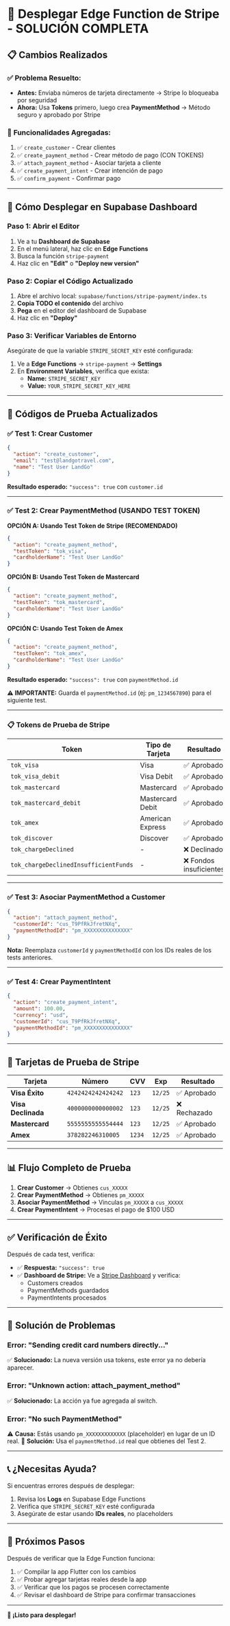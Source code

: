 # 🚀 Desplegar Edge Function de Stripe - SOLUCIÓN COMPLETA

## 📋 **Cambios Realizados**

### ✅ **Problema Resuelto:**
- **Antes:** Enviaba números de tarjeta directamente → Stripe lo bloqueaba por seguridad
- **Ahora:** Usa **Tokens** primero, luego crea **PaymentMethod** → Método seguro y aprobado por Stripe

### 🔧 **Funcionalidades Agregadas:**
1. ✅ `create_customer` - Crear clientes
2. ✅ `create_payment_method` - Crear método de pago (CON TOKENS)
3. ✅ `attach_payment_method` - Asociar tarjeta a cliente
4. ✅ `create_payment_intent` - Crear intención de pago
5. ✅ `confirm_payment` - Confirmar pago

---

## 🎯 **Cómo Desplegar en Supabase Dashboard**

### **Paso 1: Abrir el Editor**
1. Ve a tu **Dashboard de Supabase**
2. En el menú lateral, haz clic en **Edge Functions**
3. Busca la función `stripe-payment`
4. Haz clic en **"Edit"** o **"Deploy new version"**

### **Paso 2: Copiar el Código Actualizado**
1. Abre el archivo local: `supabase/functions/stripe-payment/index.ts`
2. **Copia TODO el contenido** del archivo
3. **Pega** en el editor del dashboard de Supabase
4. Haz clic en **"Deploy"**

### **Paso 3: Verificar Variables de Entorno**
Asegúrate de que la variable `STRIPE_SECRET_KEY` esté configurada:
1. Ve a **Edge Functions** → `stripe-payment` → **Settings**
2. En **Environment Variables**, verifica que exista:
   - **Name:** `STRIPE_SECRET_KEY`
   - **Value:** `YOUR_STRIPE_SECRET_KEY_HERE`

---

## 🧪 **Códigos de Prueba Actualizados**

### ✅ **Test 1: Crear Customer**
```json
{
  "action": "create_customer",
  "email": "test@landgotravel.com",
  "name": "Test User LandGo"
}
```
**Resultado esperado:** `"success": true` con `customer.id`

---

### ✅ **Test 2: Crear PaymentMethod (USANDO TEST TOKEN)**

**OPCIÓN A: Usando Test Token de Stripe (RECOMENDADO)**
```json
{
  "action": "create_payment_method",
  "testToken": "tok_visa",
  "cardholderName": "Test User LandGo"
}
```

**OPCIÓN B: Usando Test Token de Mastercard**
```json
{
  "action": "create_payment_method",
  "testToken": "tok_mastercard",
  "cardholderName": "Test User LandGo"
}
```

**OPCIÓN C: Usando Test Token de Amex**
```json
{
  "action": "create_payment_method",
  "testToken": "tok_amex",
  "cardholderName": "Test User LandGo"
}
```

**Resultado esperado:** `"success": true` con `paymentMethod.id`

**⚠️ IMPORTANTE:** Guarda el `paymentMethod.id` (ej: `pm_1234567890`) para el siguiente test.

---

### 📋 **Tokens de Prueba de Stripe**

| Token | Tipo de Tarjeta | Resultado |
|-------|-----------------|-----------|
| `tok_visa` | Visa | ✅ Aprobado |
| `tok_visa_debit` | Visa Debit | ✅ Aprobado |
| `tok_mastercard` | Mastercard | ✅ Aprobado |
| `tok_mastercard_debit` | Mastercard Debit | ✅ Aprobado |
| `tok_amex` | American Express | ✅ Aprobado |
| `tok_discover` | Discover | ✅ Aprobado |
| `tok_chargeDeclined` | - | ❌ Declinado |
| `tok_chargeDeclinedInsufficientFunds` | - | ❌ Fondos insuficientes |

---

### ✅ **Test 3: Asociar PaymentMethod a Customer**
```json
{
  "action": "attach_payment_method",
  "customerId": "cus_T9PfRkJfretNXq",
  "paymentMethodId": "pm_XXXXXXXXXXXXXXX"
}
```
**Nota:** Reemplaza `customerId` y `paymentMethodId` con los IDs reales de los tests anteriores.

---

### ✅ **Test 4: Crear PaymentIntent**
```json
{
  "action": "create_payment_intent",
  "amount": 100.00,
  "currency": "usd",
  "customerId": "cus_T9PfRkJfretNXq",
  "paymentMethodId": "pm_XXXXXXXXXXXXXXX"
}
```

---

## 🎨 **Tarjetas de Prueba de Stripe**

| Tarjeta | Número | CVV | Exp | Resultado |
|---------|--------|-----|-----|-----------|
| **Visa Éxito** | `4242424242424242` | `123` | `12/25` | ✅ Aprobado |
| **Visa Declinada** | `4000000000000002` | `123` | `12/25` | ❌ Rechazado |
| **Mastercard** | `5555555555554444` | `123` | `12/25` | ✅ Aprobado |
| **Amex** | `378282246310005` | `1234` | `12/25` | ✅ Aprobado |

---

## 📊 **Flujo Completo de Prueba**

1. **Crear Customer** → Obtienes `cus_XXXXX`
2. **Crear PaymentMethod** → Obtienes `pm_XXXXX`
3. **Asociar PaymentMethod** → Vinculas `pm_XXXXX` a `cus_XXXXX`
4. **Crear PaymentIntent** → Procesas el pago de \$100 USD

---

## ✅ **Verificación de Éxito**

Después de cada test, verifica:
- ✅ **Respuesta:** `"success": true`
- ✅ **Dashboard de Stripe:** Ve a [Stripe Dashboard](https://dashboard.stripe.com/test/customers) y verifica:
  - Customers creados
  - PaymentMethods guardados
  - PaymentIntents procesados

---

## 🚨 **Solución de Problemas**

### **Error: "Sending credit card numbers directly..."**
✅ **Solucionado:** La nueva versión usa tokens, este error ya no debería aparecer.

### **Error: "Unknown action: attach_payment_method"**
✅ **Solucionado:** La acción ya fue agregada al switch.

### **Error: "No such PaymentMethod"**
⚠️ **Causa:** Estás usando `pm_XXXXXXXXXXXXX` (placeholder) en lugar de un ID real.
📝 **Solución:** Usa el `paymentMethod.id` real que obtienes del Test 2.

---

## 📞 **¿Necesitas Ayuda?**

Si encuentras errores después de desplegar:
1. Revisa los **Logs** en Supabase Edge Functions
2. Verifica que `STRIPE_SECRET_KEY` esté configurada
3. Asegúrate de estar usando **IDs reales**, no placeholders

---

## 🎯 **Próximos Pasos**

Después de verificar que la Edge Function funciona:
1. ✅ Compilar la app Flutter con los cambios
2. ✅ Probar agregar tarjetas reales desde la app
3. ✅ Verificar que los pagos se procesen correctamente
4. ✅ Revisar el dashboard de Stripe para confirmar transacciones

---

**🚀 ¡Listo para desplegar!**
